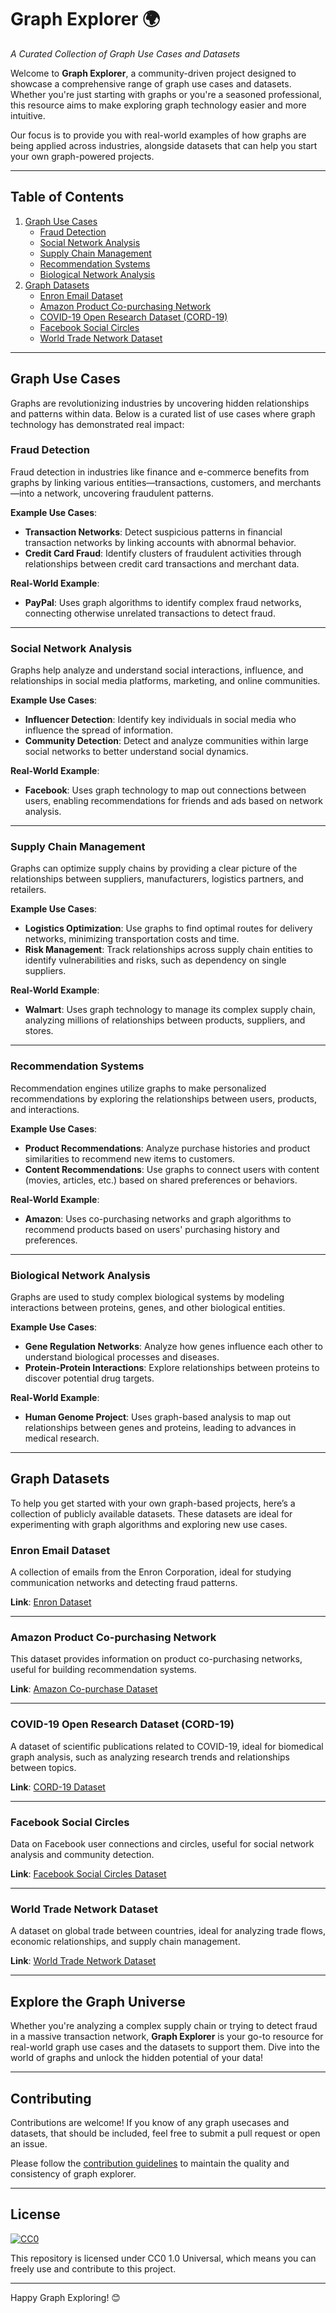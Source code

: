 # **Graph Explorer** 🌍
*A Curated Collection of Graph Use Cases and Datasets*

Welcome to **Graph Explorer**, a community-driven project designed to showcase a comprehensive range of graph use cases and datasets. Whether you're just starting with graphs or you're a seasoned professional, this resource aims to make exploring graph technology easier and more intuitive.

Our focus is to provide you with real-world examples of how graphs are being applied across industries, alongside datasets that can help you start your own graph-powered projects.

---

## **Table of Contents**
1. [Graph Use Cases](#graph-use-cases)
   - [Fraud Detection](#fraud-detection)
   - [Social Network Analysis](#social-network-analysis)
   - [Supply Chain Management](#supply-chain-management)
   - [Recommendation Systems](#recommendation-systems)
   - [Biological Network Analysis](#biological-network-analysis)
2. [Graph Datasets](#graph-datasets)
   - [Enron Email Dataset](#enron-email-dataset)
   - [Amazon Product Co-purchasing Network](#amazon-product-co-purchasing-network)
   - [COVID-19 Open Research Dataset (CORD-19)](#covid-19-open-research-dataset-cord-19)
   - [Facebook Social Circles](#facebook-social-circles)
   - [World Trade Network Dataset](#world-trade-network-dataset)

---

## **Graph Use Cases**

Graphs are revolutionizing industries by uncovering hidden relationships and patterns within data. Below is a curated list of use cases where graph technology has demonstrated real impact:

### **Fraud Detection**
Fraud detection in industries like finance and e-commerce benefits from graphs by linking various entities—transactions, customers, and merchants—into a network, uncovering fraudulent patterns.

**Example Use Cases**:
- **Transaction Networks**: Detect suspicious patterns in financial transaction networks by linking accounts with abnormal behavior.
- **Credit Card Fraud**: Identify clusters of fraudulent activities through relationships between credit card transactions and merchant data.

**Real-World Example**:
- **PayPal**: Uses graph algorithms to identify complex fraud networks, connecting otherwise unrelated transactions to detect fraud.

---

### **Social Network Analysis**
Graphs help analyze and understand social interactions, influence, and relationships in social media platforms, marketing, and online communities.

**Example Use Cases**:
- **Influencer Detection**: Identify key individuals in social media who influence the spread of information.
- **Community Detection**: Detect and analyze communities within large social networks to better understand social dynamics.

**Real-World Example**:
- **Facebook**: Uses graph technology to map out connections between users, enabling recommendations for friends and ads based on network analysis.

---

### **Supply Chain Management**
Graphs can optimize supply chains by providing a clear picture of the relationships between suppliers, manufacturers, logistics partners, and retailers.

**Example Use Cases**:
- **Logistics Optimization**: Use graphs to find optimal routes for delivery networks, minimizing transportation costs and time.
- **Risk Management**: Track relationships across supply chain entities to identify vulnerabilities and risks, such as dependency on single suppliers.

**Real-World Example**:
- **Walmart**: Uses graph technology to manage its complex supply chain, analyzing millions of relationships between products, suppliers, and stores.

---

### **Recommendation Systems**
Recommendation engines utilize graphs to make personalized recommendations by exploring the relationships between users, products, and interactions.

**Example Use Cases**:
- **Product Recommendations**: Analyze purchase histories and product similarities to recommend new items to customers.
- **Content Recommendations**: Use graphs to connect users with content (movies, articles, etc.) based on shared preferences or behaviors.

**Real-World Example**:
- **Amazon**: Uses co-purchasing networks and graph algorithms to recommend products based on users' purchasing history and preferences.

---

### **Biological Network Analysis**
Graphs are used to study complex biological systems by modeling interactions between proteins, genes, and other biological entities.

**Example Use Cases**:
- **Gene Regulation Networks**: Analyze how genes influence each other to understand biological processes and diseases.
- **Protein-Protein Interactions**: Explore relationships between proteins to discover potential drug targets.

**Real-World Example**:
- **Human Genome Project**: Uses graph-based analysis to map out relationships between genes and proteins, leading to advances in medical research.

---

## **Graph Datasets**

To help you get started with your own graph-based projects, here’s a collection of publicly available datasets. These datasets are ideal for experimenting with graph algorithms and exploring new use cases.

### **Enron Email Dataset**
A collection of emails from the Enron Corporation, ideal for studying communication networks and detecting fraud patterns.

**Link**: [Enron Dataset](https://www.cs.cmu.edu/~./enron/)

---

### **Amazon Product Co-purchasing Network**
This dataset provides information on product co-purchasing networks, useful for building recommendation systems.

**Link**: [Amazon Co-purchase Dataset](https://snap.stanford.edu/data/amazon-meta.html)

---

### **COVID-19 Open Research Dataset (CORD-19)**
A dataset of scientific publications related to COVID-19, ideal for biomedical graph analysis, such as analyzing research trends and relationships between topics.

**Link**: [CORD-19 Dataset](https://www.semanticscholar.org/cord19)

---

### **Facebook Social Circles**
Data on Facebook user connections and circles, useful for social network analysis and community detection.

**Link**: [Facebook Social Circles Dataset](https://snap.stanford.edu/data/egonets-Facebook.html)

---

### **World Trade Network Dataset**
A dataset on global trade between countries, ideal for analyzing trade flows, economic relationships, and supply chain management.

**Link**: [World Trade Network Dataset](https://datahub.io/core/world-trade)

---

## **Explore the Graph Universe**
Whether you're analyzing a complex supply chain or trying to detect fraud in a massive transaction network, **Graph Explorer** is your go-to resource for real-world graph use cases and the datasets to support them. Dive into the world of graphs and unlock the hidden potential of your data!

---

## Contributing

Contributions are welcome! If you know of any graph usecases and datasets, that should be included, feel free to submit a pull request or open an issue.

Please follow the [contribution guidelines](CONTRIBUTING.md) to maintain the quality and consistency of graph explorer.

---

## License

[![CC0](https://img.shields.io/badge/license-CC0-blue.svg)](https://creativecommons.org/publicdomain/zero/1.0/)

This repository is licensed under CC0 1.0 Universal, which means you can freely use and contribute to this project.

---

Happy Graph Exploring! 😊
